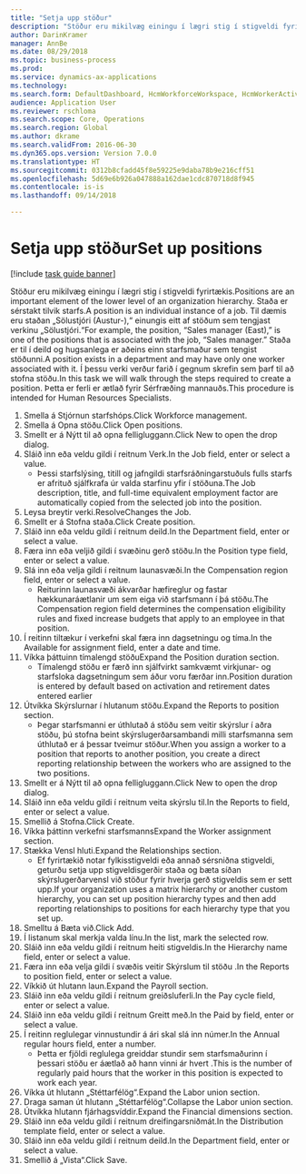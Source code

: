 ```yaml
--- 
title: "Setja upp stöður"
description: "Stöður eru mikilvæg einingu í lægri stig í stigveldi fyrirtækis."
author: DarinKramer
manager: AnnBe
ms.date: 08/29/2018
ms.topic: business-process
ms.prod: 
ms.service: dynamics-ax-applications
ms.technology: 
ms.search.form: DefaultDashboard, HcmWorkforceWorkspace, HcmWorkerActivityChart, HcmAllWorkersListPart, HcmPosition, HcmPositionNewPosition, HcmJobLookup, HcmPositionReportsToDialog, HcmPositionLookup, FinancialDimensionDefaultTemplatesLookup, DimensionLookup
audience: Application User
ms.reviewer: rschloma
ms.search.scope: Core, Operations
ms.search.region: Global
ms.author: dkrame
ms.search.validFrom: 2016-06-30
ms.dyn365.ops.version: Version 7.0.0
ms.translationtype: HT
ms.sourcegitcommit: 0312b8cfadd45f8e59225e9daba78b9e216cff51
ms.openlocfilehash: 5d69e6b926a047888a162dae1cdc870718d8f945
ms.contentlocale: is-is
ms.lasthandoff: 09/14/2018

---
```

# <a name="set-up-positions"></a><span data-ttu-id="532fe-103">Setja upp stöður</span><span class="sxs-lookup"><span data-stu-id="532fe-103">Set up positions</span></span>

[!include [task guide banner](../../includes/task-guide-banner.md)]

<span data-ttu-id="532fe-104">Stöður eru mikilvæg einingu í lægri stig í stigveldi fyrirtækis.</span><span class="sxs-lookup"><span data-stu-id="532fe-104">Positions are an important element of the lower level of an organization hierarchy.</span></span> <span data-ttu-id="532fe-105">Staða er sérstakt tilvik starfs.</span><span class="sxs-lookup"><span data-stu-id="532fe-105">A position is an individual instance of a job.</span></span> <span data-ttu-id="532fe-106">Til dæmis eru staðan „Sölustjóri (Austur-),“ einungis eitt af stöðum sem tengjast verkinu „Sölustjóri.“</span><span class="sxs-lookup"><span data-stu-id="532fe-106">For example, the position, “Sales manager (East),” is one of the positions that is associated with the job, “Sales manager.”</span></span> <span data-ttu-id="532fe-107">Staða er til í deild og hugsanlega er aðeins einn starfsmaður sem tengist stöðunni.</span><span class="sxs-lookup"><span data-stu-id="532fe-107">A position exists in a department and may have only one worker associated with it.</span></span> <span data-ttu-id="532fe-108">Í þessu verki verður farið í gegnum skrefin sem þarf til að stofna stöðu.</span><span class="sxs-lookup"><span data-stu-id="532fe-108">In this task we will walk through the steps required to create a position.</span></span> <span data-ttu-id="532fe-109">Þetta er ferli er ætlað fyrir Sérfræðing mannauðs.</span><span class="sxs-lookup"><span data-stu-id="532fe-109">This procedure is intended for Human Resources Specialists.</span></span>

1. <span data-ttu-id="532fe-110">Smella á Stjórnun starfshóps.</span><span class="sxs-lookup"><span data-stu-id="532fe-110">Click Workforce management.</span></span>
2. <span data-ttu-id="532fe-111">Smella á Opna stöðu.</span><span class="sxs-lookup"><span data-stu-id="532fe-111">Click Open positions.</span></span>
3. <span data-ttu-id="532fe-112">Smellt er á Nýtt til að opna felligluggann.</span><span class="sxs-lookup"><span data-stu-id="532fe-112">Click New to open the drop dialog.</span></span>
4. <span data-ttu-id="532fe-113">Sláið inn eða veldu gildi í reitnum Verk.</span><span class="sxs-lookup"><span data-stu-id="532fe-113">In the Job field, enter or select a value.</span></span>
    * <span data-ttu-id="532fe-114">Þessi starfslýsing, titill og jafngildi starfsráðningarstuðuls fulls starfs er afrituð sjálfkrafa úr valda starfinu yfir í stöðuna.</span><span class="sxs-lookup"><span data-stu-id="532fe-114">The Job description, title, and full-time equivalent employment factor are automatically copied from the selected job into the position.</span></span>  
5. <span data-ttu-id="532fe-115">Leysa breytir verki.</span><span class="sxs-lookup"><span data-stu-id="532fe-115">ResolveChanges the Job.</span></span>
6. <span data-ttu-id="532fe-116">Smellt er á Stofna staða.</span><span class="sxs-lookup"><span data-stu-id="532fe-116">Click Create position.</span></span>
7. <span data-ttu-id="532fe-117">Sláið inn eða veldu gildi í reitnum deild.</span><span class="sxs-lookup"><span data-stu-id="532fe-117">In the Department field, enter or select a value.</span></span>
8. <span data-ttu-id="532fe-118">Færa inn eða veljið gildi í svæðinu gerð stöðu.</span><span class="sxs-lookup"><span data-stu-id="532fe-118">In the Position type field, enter or select a value.</span></span>
9. <span data-ttu-id="532fe-119">Slá inn eða velja gildi í reitnum launasvæði.</span><span class="sxs-lookup"><span data-stu-id="532fe-119">In the Compensation region field, enter or select a value.</span></span>
    * <span data-ttu-id="532fe-120">Reiturinn launasvæði ákvarðar hæfireglur og fastar hækkunaráætlanir um sem eiga við starfsmann í þá stöðu.</span><span class="sxs-lookup"><span data-stu-id="532fe-120">The Compensation region field determines the compensation eligibility rules and fixed increase budgets that apply to an employee in that position.</span></span>  
10. <span data-ttu-id="532fe-121">Í reitinn tiltækur í verkefni skal færa inn dagsetningu og tíma.</span><span class="sxs-lookup"><span data-stu-id="532fe-121">In the Available for assignment field, enter a date and time.</span></span>
11. <span data-ttu-id="532fe-122">Víkka þáttuinn tímalengd stöðu</span><span class="sxs-lookup"><span data-stu-id="532fe-122">Expand the Position duration section.</span></span>
    * <span data-ttu-id="532fe-123">Tímalengd stöðu er færð inn sjálfvirkt samkvæmt virkjunar- og starfsloka dagsetningum sem áður voru færðar inn.</span><span class="sxs-lookup"><span data-stu-id="532fe-123">Position duration is entered by default based on activation and retirement dates entered earlier</span></span>  
12. <span data-ttu-id="532fe-124">Útvíkka Skýrslurnar í hlutanum stöðu.</span><span class="sxs-lookup"><span data-stu-id="532fe-124">Expand the Reports to position section.</span></span>
    * <span data-ttu-id="532fe-125">Þegar starfsmanni er úthlutað á stöðu sem veitir skýrslur í aðra stöðu, þú stofna beint skýrslugerðarsambandi milli starfsmanna sem úthlutað er á þessar tveimur stöður.</span><span class="sxs-lookup"><span data-stu-id="532fe-125">When you assign a worker to a position that reports to another position, you create a direct reporting relationship between the workers who are assigned to the two positions.</span></span>  
13. <span data-ttu-id="532fe-126">Smellt er á Nýtt til að opna felligluggann.</span><span class="sxs-lookup"><span data-stu-id="532fe-126">Click New to open the drop dialog.</span></span>
14. <span data-ttu-id="532fe-127">Sláið inn eða veldu gildi í reitnum veita skýrslu til.</span><span class="sxs-lookup"><span data-stu-id="532fe-127">In the Reports to field, enter or select a value.</span></span>
15. <span data-ttu-id="532fe-128">Smellið á Stofna.</span><span class="sxs-lookup"><span data-stu-id="532fe-128">Click Create.</span></span>
16. <span data-ttu-id="532fe-129">Víkka þáttinn verkefni starfsmanns</span><span class="sxs-lookup"><span data-stu-id="532fe-129">Expand the Worker assignment section.</span></span>
17. <span data-ttu-id="532fe-130">Stækka Vensl hluti.</span><span class="sxs-lookup"><span data-stu-id="532fe-130">Expand the Relationships section.</span></span>
    * <span data-ttu-id="532fe-131">Ef fyrirtækið notar fylkisstigveldi eða annað sérsniðna stigveldi, geturðu setja upp stigveldisgerðir staða og bæta síðan skýrslugerðarvensl við stöður fyrir hverja gerð stigveldis sem er sett upp.</span><span class="sxs-lookup"><span data-stu-id="532fe-131">If your organization uses a matrix hierarchy or another custom hierarchy, you can set up position hierarchy types and then add reporting relationships to positions for each hierarchy type that you set up.</span></span>  
18. <span data-ttu-id="532fe-132">Smelltu á Bæta við.</span><span class="sxs-lookup"><span data-stu-id="532fe-132">Click Add.</span></span>
19. <span data-ttu-id="532fe-133">Í listanum skal merkja valda línu.</span><span class="sxs-lookup"><span data-stu-id="532fe-133">In the list, mark the selected row.</span></span>
20. <span data-ttu-id="532fe-134">Sláið inn eða veldu gildi í reitnum heiti stigveldis.</span><span class="sxs-lookup"><span data-stu-id="532fe-134">In the Hierarchy name field, enter or select a value.</span></span>
21. <span data-ttu-id="532fe-135">Færa inn eða velja gildi í svæðis veitir Skýrslum til stöðu .</span><span class="sxs-lookup"><span data-stu-id="532fe-135">In the Reports to position field, enter or select a value.</span></span>
22. <span data-ttu-id="532fe-136">Víkkið út hlutann laun.</span><span class="sxs-lookup"><span data-stu-id="532fe-136">Expand the Payroll section.</span></span>
23. <span data-ttu-id="532fe-137">Sláið inn eða veldu gildi í reitnum greiðsluferli.</span><span class="sxs-lookup"><span data-stu-id="532fe-137">In the Pay cycle field, enter or select a value.</span></span>
24. <span data-ttu-id="532fe-138">Sláið inn eða veldu gildi í reitnum Greitt með.</span><span class="sxs-lookup"><span data-stu-id="532fe-138">In the Paid by field, enter or select a value.</span></span>
25. <span data-ttu-id="532fe-139">Í reitinn reglulegar vinnustundir á ári skal slá inn númer.</span><span class="sxs-lookup"><span data-stu-id="532fe-139">In the Annual regular hours field, enter a number.</span></span>
    * <span data-ttu-id="532fe-140">Þetta er fjöldi reglulega greiddar stundir sem starfsmaðurinn í þessari stöðu er áætlað að hann vinni ár hvert .</span><span class="sxs-lookup"><span data-stu-id="532fe-140">This is the number of regularly paid hours that the worker in this position is expected to work each year.</span></span>  
26. <span data-ttu-id="532fe-141">Víkka út hlutann „Stéttarfélög“.</span><span class="sxs-lookup"><span data-stu-id="532fe-141">Expand the Labor union section.</span></span>
27. <span data-ttu-id="532fe-142">Draga saman út hlutann „Stéttarfélög“.</span><span class="sxs-lookup"><span data-stu-id="532fe-142">Collapse the Labor union section.</span></span>
28. <span data-ttu-id="532fe-143">Útvíkka hlutann fjárhagsvíddir.</span><span class="sxs-lookup"><span data-stu-id="532fe-143">Expand the Financial dimensions section.</span></span>
29. <span data-ttu-id="532fe-144">Sláið inn eða veldu gildi í reitnum dreifingarsniðmát.</span><span class="sxs-lookup"><span data-stu-id="532fe-144">In the Distribution template field, enter or select a value.</span></span>
30. <span data-ttu-id="532fe-145">Sláið inn eða veldu gildi í reitnum deild.</span><span class="sxs-lookup"><span data-stu-id="532fe-145">In the Department field, enter or select a value.</span></span>
31. <span data-ttu-id="532fe-146">Smellið á „Vista“.</span><span class="sxs-lookup"><span data-stu-id="532fe-146">Click Save.</span></span>


